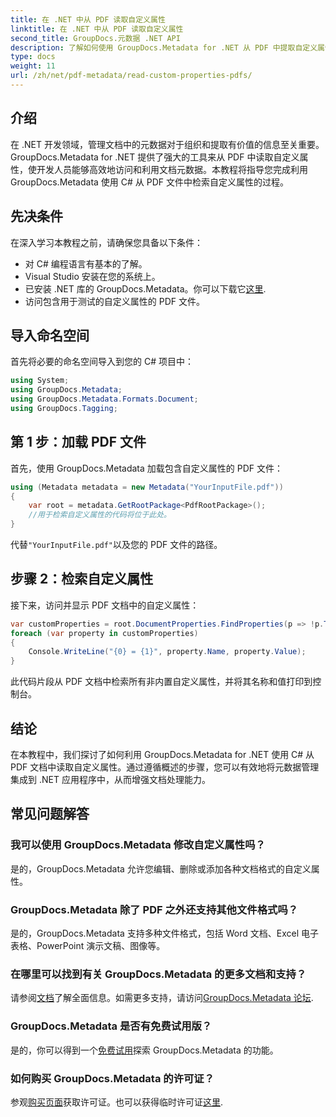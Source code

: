 ```yaml
---
title: 在 .NET 中从 PDF 读取自定义属性
linktitle: 在 .NET 中从 PDF 读取自定义属性
second_title: GroupDocs.元数据 .NET API
description: 了解如何使用 GroupDocs.Metadata for .NET 从 PDF 中提取自定义属性。使用 C# 深入研究文档元数据管理。
type: docs
weight: 11
url: /zh/net/pdf-metadata/read-custom-properties-pdfs/
---
```

## 介绍
在 .NET 开发领域，管理文档中的元数据对于组织和提取有价值的信息至关重要。GroupDocs.Metadata for .NET 提供了强大的工具来从 PDF 中读取自定义属性，使开发人员能够高效地访问和利用文档元数据。本教程将指导您完成利用 GroupDocs.Metadata 使用 C# 从 PDF 文件中检索自定义属性的过程。
## 先决条件
在深入学习本教程之前，请确保您具备以下条件：
- 对 C# 编程语言有基本的了解。
- Visual Studio 安装在您的系统上。
- 已安装 .NET 库的 GroupDocs.Metadata。你可以下载它[这里](https://releases.groupdocs.com/metadata/net/).
- 访问包含用于测试的自定义属性的 PDF 文件。

## 导入命名空间
首先将必要的命名空间导入到您的 C# 项目中：
```csharp
using System;
using GroupDocs.Metadata;
using GroupDocs.Metadata.Formats.Document;
using GroupDocs.Tagging;
```
## 第 1 步：加载 PDF 文件
首先，使用 GroupDocs.Metadata 加载包含自定义属性的 PDF 文件：
```csharp
using (Metadata metadata = new Metadata("YourInputFile.pdf"))
{
    var root = metadata.GetRootPackage<PdfRootPackage>();
    //用于检索自定义属性的代码将位于此处。
}
```
代替`"YourInputFile.pdf"`以及您的 PDF 文件的路径。
## 步骤 2：检索自定义属性
接下来，访问并显示 PDF 文档中的自定义属性：
```csharp
var customProperties = root.DocumentProperties.FindProperties(p => !p.Tags.Contains(Tags.Document.BuiltIn));
foreach (var property in customProperties)
{
    Console.WriteLine("{0} = {1}", property.Name, property.Value);
}
```
此代码片段从 PDF 文档中检索所有非内置自定义属性，并将其名称和值打印到控制台。

## 结论
在本教程中，我们探讨了如何利用 GroupDocs.Metadata for .NET 使用 C# 从 PDF 文档中读取自定义属性。通过遵循概述的步骤，您可以有效地将元数据管理集成到 .NET 应用程序中，从而增强文档处理能力。

## 常见问题解答
### 我可以使用 GroupDocs.Metadata 修改自定义属性吗？
是的，GroupDocs.Metadata 允许您编辑、删除或添加各种文档格式的自定义属性。
### GroupDocs.Metadata 除了 PDF 之外还支持其他文件格式吗？
是的，GroupDocs.Metadata 支持多种文件格式，包括 Word 文档、Excel 电子表格、PowerPoint 演示文稿、图像等。
### 在哪里可以找到有关 GroupDocs.Metadata 的更多文档和支持？
请参阅[文档](https://reference.groupdocs.com/metadata/net/)了解全面信息。如需更多支持，请访问[GroupDocs.Metadata 论坛](https://forum.groupdocs.com/c/metadata/14).
### GroupDocs.Metadata 是否有免费试用版？
是的，你可以得到一个[免费试用](https://releases.groupdocs.com/)探索 GroupDocs.Metadata 的功能。
### 如何购买 GroupDocs.Metadata 的许可证？
参观[购买页面](https://purchase.groupdocs.com/buy)获取许可证。也可以获得临时许可证[这里](https://purchase.groupdocs.com/temporary-license/).